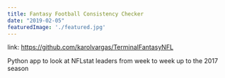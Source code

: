 ```yaml
---
title: Fantasy Football Consistency Checker
date: "2019-02-05"
featuredImage: './featured.jpg'
---
```


link: https://github.com/karolvargas/TerminalFantasyNFL

Python app to look at NFLstat leaders from week to week up to the 2017 season
